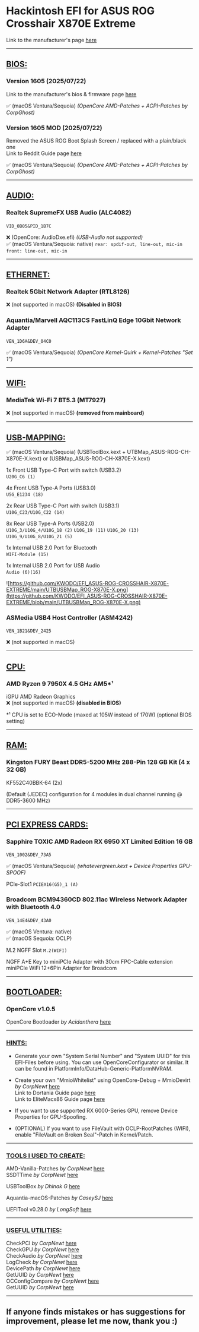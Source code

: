 # Hackintosh EFI for ASUS ROG Crosshair X870E Extreme
Link to the manufacturer's page [here](https://rog.asus.com/motherboards/rog-crosshair/rog-crosshair-x870e-extreme/)

----------------------------------------------------------------------------------------------------------------------
## <ins>BIOS:</ins>
### Version 1605 (2025/07/22)<br/>
Link to the manufacturer's bios & firmware page [here](https://rog.asus.com/motherboards/rog-crosshair/rog-crosshair-x870e-extreme/helpdesk_bios/)

:white_check_mark: (macOS Ventura/Sequoia) *(OpenCore AMD-Patches + ACPI-Patches by CorpGhost)*

### Version 1605 MOD (2025/07/22)<br/>
Removed the ASUS ROG Boot Splash Screen / replaced with a plain/black one<br/>
Link to Reddit Guide page [here](https://www.reddit.com/r/pcmasterrace/comments/nl5ood/guide_how_to_set_a_custom_boot_logo_on_a_modern/)

:white_check_mark: (macOS Ventura/Sequoia) *(OpenCore AMD-Patches + ACPI-Patches by CorpGhost)*

----------------------------------------------------------------------------------------------------------------------
## <ins>AUDIO:</ins>
### Realtek SupremeFX USB Audio (ALC4082)<br/>
`VID_0B05&PID_1B7C`<br />

:x: (OpenCore: AudioDxe.efi) *(USB-Audio not supported)*<br />
:white_check_mark: (macOS Ventura/Sequoia: native) `rear: spdif-out, line-out, mic-in` `front: line-out, mic-in`

----------------------------------------------------------------------------------------------------------------------
## <ins>ETHERNET:</ins>
### Realtek 5Gbit Network Adapter (RTL8126)<br />
:x: (not supported in macOS) **(Disabled in BIOS)**

### Aquantia/Marvell AQC113CS FastLinQ Edge 10Gbit Network Adapter<br/>
`VEN_1D6A&DEV_04C0`<br />

:white_check_mark: (macOS Ventura/Sequoia) *(OpenCore Kernel-Quirk + Kernel-Patches "Set 1")*

----------------------------------------------------------------------------------------------------------------------
## <ins>WIFI:</ins>
### MediaTek Wi-Fi 7 BT5.3 (MT7927)<br/>
:x: (not supported in macOS) **(removed from mainboard)**

----------------------------------------------------------------------------------------------------------------------
## <ins>USB-MAPPING:</ins>

:white_check_mark: (macOS Ventura/Sequoia) (USBToolBox.kext + UTBMap_ASUS-ROG-CH-X870E-X.kext) or (USBMap_ASUS-ROG-CH-X870E-X.kext)<br/>

1x Front USB Type-C Port with switch (USB3.2)<br/>
`U20G_C6 (1)`<br/>

4x Front USB Type-A Ports (USB3.0)<br/>
`U5G_E1234 (18)`<br/>

2x Rear USB Type-C Port with switch (USB3.1)<br/>
`U10G_C23/U10G_C22 (14)`<br/>

8x Rear USB Type-A Ports (USB2.0)<br/>
`U10G_3/U10G_4/U10G_18 (2)` `U10G_19 (11)` `U10G_20 (13)` `U10G_9/U10G_8/U10G_21 (5)`<br/>

1x Internal USB 2.0 Port for Bluetooth<br/>
`WIFI-Module (15)`<br/>

1x Internal USB 2.0 Port for USB Audio<br/>
`Audio (6)(16)`<br/>

![https://github.com/KWODO/EFI_ASUS-ROG-CROSSHAIR-X870E-EXTREME/main/UTBUSBMap_ROG-X870E-X.png](https://github.com/KWODO/EFI_ASUS-ROG-CROSSHAIR-X870E-EXTREME/blob/main/UTBUSBMap_ROG-X870E-X.png)

### ASMedia USB4 Host Controller (ASM4242)<br/>
`VEN_1B21&DEV_2425`<br/>

:x: (not supported in macOS)

----------------------------------------------------------------------------------------------------------------------
## <ins>CPU:</ins>
### AMD Ryzen 9 7950X 4.5 GHz AM5*¹

iGPU AMD Radeon Graphics<br/>
:x: (not supported in macOS) **(disabled in BIOS)**

*¹ CPU is set to ECO-Mode (maxed at 105W instead of 170W) (optional BIOS setting)

----------------------------------------------------------------------------------------------------------------------
## <ins>RAM:</ins>
### Kingston FURY Beast DDR5-5200 MHz 288-Pin 128 GB Kit (4 x 32 GB)

KF552C40BBK-64 (2x)

(Default (JEDEC) configuration for 4 modules in dual channel running @ DDR5-3600 MHz)

----------------------------------------------------------------------------------------------------------------------

## <ins>PCI EXPRESS CARDS:</ins>
### Sapphire TOXIC AMD Radeon RX 6950 XT Limited Edition 16 GB<br/>
`VEN_1002&DEV_73A5`<br/>

:white_check_mark: (macOS Ventura/Sequoia) *(whatevergreen.kext + Device Properties GPU-SPOOF)*

PCIe-Slot1 `PCIEX16(G5)_1 (A)`

### Broadcom BCM94360CD 802.11ac Wireless Network Adapter with Bluetooth 4.0<br/>
`VEN_14E4&DEV_43A0`<br/>

:white_check_mark: (macOS Ventura: native)<br/>
:white_check_mark: (macOS Sequoia: OCLP)

M.2 NGFF Slot `M.2(WIFI)`<br/>

NGFF A+E Key to miniPCIe Adapter with 30cm FPC-Cable extension<br/>
miniPCIe WiFi 12+6Pin Adapter for Broadcom

----------------------------------------------------------------------------------------------------------------------
## <ins>BOOTLOADER:</ins>
### OpenCore v1.0.5<br />

OpenCore Bootloader _by Acidanthera_ [here](https://github.com/acidanthera/OpenCorePkg)<br />

----------------------------------------------------------------------------------------------------------------------
### <ins>HINTS:</ins>

- Generate your own "System Serial Number" and "System UUID" for this EFI-Files before using.
You can use OpenCoreConfigurator or similar.
It can be found in PlatformInfo/DataHub-Generic-PlatformNVRAM.

- Create your own "MmioWhitelist" using OpenCore-Debug + MmioDevirt _by CorpNewt_ [here](https://github.com/corpnewt/MmioDevirt)<br />
Link to Dortania Guide page [here](https://dortania.github.io/OpenCore-Install-Guide/extras/kaslr-fix.html#so-what-is-kaslr)<br />
Link to EliteMacx86 Guide page [here](https://elitemacx86.com/threads/how-to-fix-kaslr-slide-values.2037/)<br />

- If you want to use supported RX 6000-Series GPU,
remove Device Properties for GPU-Spoofing.

- (OPTIONAL) If you want to use FileVault with OCLP-RootPatches (WIFI),
enable "FileVault on Broken Seal"-Patch in Kernel/Patch.

----------------------------------------------------------------------------------------------------------------------
### <ins>TOOLS I USED TO CREATE:</ins>

AMD-Vanilla-Patches _by CorpNewt_ [here](https://github.com/corpnewt/AMDVanillaPatches)<br />
SSDTTime _by CorpNewt_ [here](https://github.com/corpnewt/SSDTTime)<br />

USBToolBox _by Dhinak G_ [here](https://github.com/USBToolBox/tool)<br />

Aquantia-macOS-Patches _by CaseySJ_ [here](https://github.com/CaseySJ/Aquantia-macOS-Patches)<br />

UEFITool v0.28.0 _by LongSoft_ [here](https://github.com/LongSoft/UEFITool)<br />

----------------------------------------------------------------------------------------------------------------------
### <ins>USEFUL UTILITIES:</ins>

CheckPCI _by CorpNewt_ [here](https://github.com/corpnewt/CheckPCI)<br />
CheckGPU _by CorpNewt_ [here](https://github.com/corpnewt/CheckGPU)<br />
CheckAudio _by CorpNewt_ [here](https://github.com/corpnewt/CheckAudio)<br />
LogCheck _by CorpNewt_ [here](https://github.com/corpnewt/LogCheck)<br />
DevicePath _by CorpNewt_ [here](https://github.com/corpnewt/DevicePath)<br />
GetUUID _by CorpNewt_ [here](https://github.com/corpnewt/GetUUID)<br />
OCConfigCompare _by CorpNewt_ [here](https://github.com/corpnewt/OCConfigCompare)<br />
GetUUID _by CorpNewt_ [here](https://github.com/corpnewt/ProperTree)<br />

----------------------------------------------------------------------------------------------------------------------
If anyone finds mistakes or has suggestions for improvement, please let me now, thank you :)
----------------------------------------------------------------------------------------------------------------------
